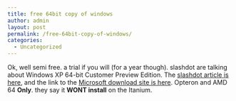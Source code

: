 ```yaml
---
title: free 64bit copy of windows
author: admin
layout: post
permalink: /free-64bit-copy-of-windows/
categories:
  - Uncategorized
---
```

Ok, well semi free. a trial if you will (for a year though). slashdot are talking about Windows XP 64-bit Customer Preview Edition. The [slashdot article is here][1], and the link to the [Microsoft download site is here][2]. Opteron and AMD 64 **Only**. they say it&nbsp;**WONT install** on the Itanium.

 [1]: http://slashdot.org/articles/04/02/03/2221224.shtml?tid=185&tid=190&tid=201
 [2]: http://www.microsoft.com/windowsxp/64bit/downloads/upgrade.asp